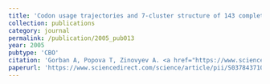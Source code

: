 ```yaml
---
title: 'Codon usage trajectories and 7-cluster structure of 143 complete bacterial genomic sequences'
collection: publications
category: journal
permalink: /publication/2005_pub013
year: 2005
pubtype: 'CBO'
citation: 'Gorban A, Popova T, Zinovyev A. <a href="https://www.sciencedirect.com/science/article/pii/S0378437105000828">Codon usage trajectories and 7-cluster structure of 143 complete bacterial genomic sequences</a>. 2005. <i>Physica A</i> 353, 365-387'
paperurl: 'https://www.sciencedirect.com/science/article/pii/S0378437105000828'
---
```

